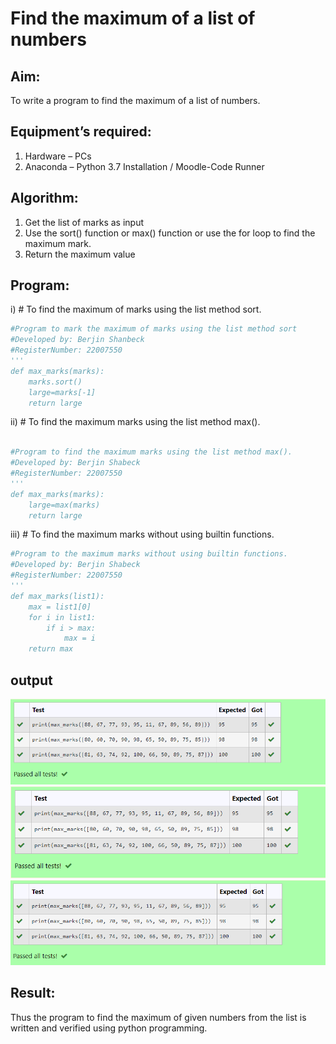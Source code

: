 # Find the maximum of a list of numbers
## Aim:
To write a program to find the maximum of a list of numbers.
## Equipment’s required:
1.	Hardware – PCs
2.	Anaconda – Python 3.7 Installation / Moodle-Code Runner
## Algorithm:
1.	Get the list of marks as input
2.	Use the sort() function or max() function or use the for loop to find the maximum mark.
3.	Return the maximum value
## Program:

i)	# To find the maximum of marks using the list method sort.
```Python
#Program to mark the maximum of marks using the list method sort
#Developed by: Berjin Shanbeck
#RegisterNumber: 22007550
'''
def max_marks(marks):
    marks.sort()
    large=marks[-1]
    return large


```

ii)	# To find the maximum marks using the list method max().
```Python

#Program to find the maximum marks using the list method max().
#Developed by: Berjin Shabeck
#RegisterNumber: 22007550
'''
def max_marks(marks):
    large=max(marks)
    return large

```

iii) # To find the maximum marks without using builtin functions.
```Python
#Program to the maximum marks without using builtin functions.
#Developed by: Berjin Shabeck
#RegisterNumber: 22007550
'''
def max_marks(list1):
    max = list1[0]
    for i in list1:
        if i > max:
            max = i
    return max       


```
## output
![output](./out1.png)
![output](./out2.png)
![output](./out3.png)

## Result:
Thus the program to find the maximum of given numbers from the list is written and verified using python programming.